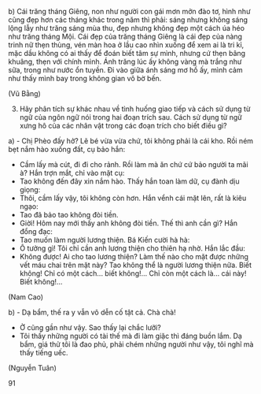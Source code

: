 b) Cái trăng tháng Giêng, non như người con gái mơn mởn đào tơ, hình như cũng đẹp hơn các tháng khác trong năm thì phải: sáng nhưng không sáng lộng lẫy như trăng sáng mùa thu, đẹp nhưng không đẹp một cách úa héo như trăng tháng Mội. Cái đẹp của trăng tháng Giêng là cái đẹp của nàng trinh nữ thẹn thùng, vén màn hoa ở lầu cao nhìn xuống để xem ai là tri kỉ, mặc dầu không có ai thấy để đoán biết tâm sự mình, nhưng cứ thẹn bâng khuâng, thẹn với chính mình. Ánh trăng lúc ấy không vàng mà trắng như sữa, trong như nước ổn tuyền. Đi vào giữa ánh sáng mơ hồ ấy, mình cảm như thấy mình bay trong không gian vô bờ bến.

(Vũ Bằng)

3. Hãy phân tích sự khác nhau về tình huống giao tiếp và cách sử dụng từ ngữ của ngôn ngữ nói trong hai đoạn trích sau. Cách sử dụng từ ngữ xưng hô của các nhân vật trong các đoạn trích cho biết điều gì?

a) - Chị Phèo đấy hở? Lẽ bé vừa vừa chứ, tôi không phải là cái kho.
Rồi ném bẹt nắm hào xuống đất, cụ bảo hắn:
- Cầm lấy mà cút, đi đi cho rảnh. Rồi làm mà ăn chứ cứ bảo người ta mãi à?
Hắn trợn mắt, chỉ vào mặt cụ:
- Tao không đến đây xin nắm hào.
Thấy hắn toan làm dữ, cụ đành dịu giọng:
- Thôi, cầm lấy vậy, tôi không còn hơn.
Hắn vểnh cái mặt lên, rất là kiêu ngạo:
- Tao đã bảo tao không đòi tiền.
- Giời! Hôm nay mới thấy anh không đòi tiền. Thế thì anh cần gì?
Hắn đổng đạc:
- Tao muốn làm người lương thiện.
Bá Kiến cười hà hà:
- Ô tưởng gì! Tôi chỉ cần anh lương thiện cho thiên hạ nhờ.
Hắn lắc đầu:
- Không được! Ai cho tao lương thiện? Làm thế nào cho mặt được những vết máu chai trên mặt này? Tao không thể là người lương thiện nữa. Biết không! Chỉ có một cách... biết không!... Chỉ còn một cách là... cái này! Biết không!...

(Nam Cao)

b) - Dạ bẩm, thế ra y vẫn vô dễn cố tật cả. Chà chà!
- Ờ cũng gần như vậy. Sao thấy lại chắc lưỡi?
- Tôi thấy những người có tài thế mà đi làm giặc thì đáng buồn lắm. Dạ bẩm, giá thử tôi là đao phủ, phải chém những người như vậy, tôi nghĩ mà thấy tiếng uếc.

(Nguyễn Tuân)

91
